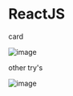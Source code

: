 
# ReactJS

card 


![image](https://github.com/darksoului/ReactJS/assets/118845171/6e546ed7-12a7-4263-9226-bda72fd8fd36)


other try's



![image](https://github.com/darksoului/ReactJS/assets/118845171/da7c7224-247a-4956-8a7e-f60549f262c5)

